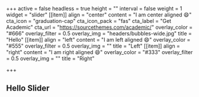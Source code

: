 +++
active = false
headless = true
height = ""
interval = false
weight = 1
widget = "slider"
[[item]]
align = "center"
content = "I am center aligned :smile:"
cta_icon = "graduation-cap"
cta_icon_pack = "fas"
cta_label = "Get Academic"
cta_url = "https://sourcethemes.com/academic/"
overlay_color = "#666"
overlay_filter = 0.5
overlay_img = "headers/bubbles-wide.jpg"
title = "Hello"
[[item]]
align = "left"
content = "I am left aligned :smile:"
overlay_color = "#555"
overlay_filter = 0.5
overlay_img = ""
title = "Left"
[[item]]
align = "right"
content = "I am right aligned :smile:"
overlay_color = "#333"
overlay_filter = 0.5
overlay_img = ""
title = "Right"

+++
## Hello Slider